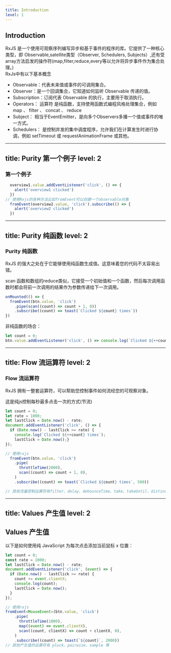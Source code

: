 ```yaml
---
title: Introduction
level: 1
---
```


## Introduction
RxJS 是一个使用可观察序列编写异步和基于事件的程序的库。它提供了一种核心类型，即 Observable,satellite类型（Observer, Schedulers, Subjects）,还有受array方法启发的操作符(map,filter,reduce,every等以允许将异步事件作为集合处理。)  
RxJs中有以下基本概念  

- Observable：代表未来值或事件的可调用集合。
- Observer：是一个回调集合，它知道如何监听 Observable 传递的值。
- Subscription：订阅代表 Observable 的执行，主要用于取消执行。
- Operators： 运算符 是纯函数，支持使用函数式编程风格处理集合，例如 map 、 filter 、 concat 、 reduce
- Subject： 相当于EventEmitter，是向多个Observers多播一个值或事件的唯一方式。
- Schedulers：  是控制并发的集中调度程序，允许我们在计算发生时进行协调，例如 setTimeout 或 requestAnimationFrame 或其他。

---
title: Purity 第一个例子
level: 2
---

### 第一个例子

```ts
  overview1.value.addEventListener('click', () => {
    alert('overview1 clicked')
  })
// 使用Rxjs的各种方法比如fromEvent可以创建一个observable对象
  fromEvent(overview2.value, 'click').subscribe(() => {
    alert('overview2 clicked')
  })
```

<Demo001Overview/>

---
title: Purity 纯函数
level: 2
---

### Purity 纯函数

RxJS 的强大之处在于它能够使用纯函数生成值。这意味着您的代码不太容易出错。

scan 函数和数组的reduce类似，它接受一个初始值和一个函数，然后每次调用函数时都会将前一次调用的结果作为参数传递给下一次调用。

```ts
onMounted(() => {
  fromEvent(btn.value, 'click')
    .pipe(scan((count) => count + 1, 0))
    .subscribe((count) => toast(`Clicked ${count} times`))
})
```

非纯函数的场合：

```ts
let count = 0;
btn.value.addEventListener('click', () => console.log(`Clicked ${++count} times`));
```

<Demo002Purity />

---
title: Flow 流运算符
level: 2
---
### Flow 流运算符
RxJS 拥有一整套运算符，可以帮助您控制事件如何流经您的可观察对象。

这是纯js控制每秒最多点击一次的方式(节流)

```js
let count = 0;
let rate = 1000;
let lastClick = Date.now() - rate;
document.addEventListener('click', () => {
  if (Date.now() - lastClick >= rate) {
    console.log(`Clicked ${++count} times`);
    lastClick = Date.now();}
});

```

<v-click>

```ts
// 使用rxjs
  fromEvent(btn.value, 'click')
    .pipe(
      throttleTime(2000),
      scan((count) => count + 1, 0),
    )
    .subscribe((count) => toast(`Clicked ${count} times`, 500))

// 其他流量控制运算符有filter、delay、debounceTime、take、takeUntil、distinct、distinctUntilChanged等

```

<Demo003Flow/>

</v-click>

---
title: Values 产生值
level: 2
---

## Values 产生值

以下是如何使用纯 JavaScript 为每次点击添加当前鼠标 x 位置：

```js
let count = 0;
const rate = 1000;
let lastClick = Date.now() - rate;
document.addEventListener('click', (event) => {
  if (Date.now() - lastClick >= rate) {
    count += event.clientX;
    console.log(count);
    lastClick = Date.now();
  }
});
```

```ts
// 使用rxjs
fromEvent<MouseEvent>(btn.value, 'click')
    .pipe(
      throttleTime(1000),
      map((event) => event.clientX),
      scan((count, clientX) => count + clientX, 0),
    )
    .subscribe((count) => toast(`${count}`, 2000))
// 其他产生值的运算符有 pluck、pairwise、sample 等
```

<Demo004Values/>

